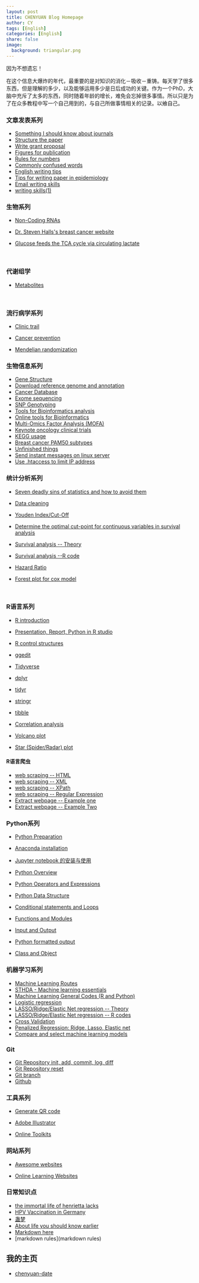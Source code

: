 ```yaml
---
layout: post
title: CHENYUAN Blog Homepage
author: CY
tags: [English]
categories: [English]
share: false
image:
  background: triangular.png 
---
```




因为不想遗忘！  

在这个信息大爆炸的年代，最重要的是对知识的消化－吸收－重铸。每天学了很多东西，但是理解的多少，以及能够运用多少是日后成功的关键。作为一个PhD，大脑中充斥了太多的东西，同时随着年龄的增长，难免会忘掉很多事情。所以只是为了在众多教程中写一个自己用到的，与自己所做事情相关的记录。以飨自己。    





### 文章发表系列

* [Something I should know about journals](http://chenyuan.date/2018/03/Something-I-should-know-about-journals/)          
* [Structure the paper](http://chenyuan.date/2018/08/Structure-the-Paper/)        
* [Write grant proposal](http://chenyuan.date/2018/08/Write-Grant-Proposal/)                       
* [Figures for publication](http://chenyuan.date/2018/02/Figures-for-publication/)                    
* [Rules for numbers](http://chenyuan.date/2018/06/Rules-for-Numbers/)          
* [Commonly confused words](http://chenyuan.date/2018/08/Commonly-Confused-Words/)                         
* [English writing tips](http://chenyuan.date/2018/08/English-Writing-Tips/)             
* [Tips for writing paper in epidemiology](http://chenyuan.date/2018/03/Tips-for-writing-paper-in-epidemiology/)                                  
* [Email writing skills](http://chenyuan.date/2016/05/write-better-emails/)                      
* [writing skills(1)](http://chenyuan.date/2016/05/writing-skills-one/)                  






### 生物系列

* [Non-Coding RNAs](http://chenyuan.date/2018/01/Non-Coding-RNAs/)       

* [Dr. Steven Halls's breast cancer website](http://chenyuan.date/2017/12/Dr.-Steven-Halls's-breast-cancer-website/)       

* [Glucose feeds the TCA cycle via circulating lactate](http://chenyuan.date/2017/10/Glucose-feeds-the-TCA-cycle-via-circulating-lactate/)                

  ​



### 代谢组学

* [Metabolites](http://chenyuan.date/2017/10/Metabolites/)         

  ​



### 流行病学系列

* [Clinic trail](http://chenyuan.date/2017/10/Clinic-trail/)           

* [Cancer prevention](http://chenyuan.date/2018/02/Cancer-prevention/)            

* [Mendelian randomization](http://chenyuan.date/2018/02/Mendelian-Randomization/)      



### 生物信息系列

* [Gene Structure](http://chenyuan.date/2018/01/Gene-Structure/)             
* [Download reference genome and annotation](http://chenyuan.date/2018/01/Download-reference-genome-and-annotation/)             
* [Cancer Database](http://chenyuan.date/2018/01/Cancer-Database/)              
* [Exome sequencing](http://chenyuan.date/2018/01/Exome-sequencing/)                 
* [SNP Genotyping](http://chenyuan.date/2018/01/Genotyping/)             
* [Tools for Bioinformatics analysis](http://chenyuan.date/2017/08/Bioinformatics-tools/)           
* [Online tools for Bioinformatics](http://chenyuan.date/2017/08/Online-tools-for-Bioinformatics/)     
* [Multi-Omics Factor Analysis (MOFA)](http://chenyuan.date/2017/12/Multi-Omics-Factor-Analysis-(MOFA)/)            
* [Keynote oncology clinical trials](http://chenyuan.date/2017/12/Keynote-oncology-clinical-trials/)              
* [KEGG usage](http://chenyuan.date/2017/12/KEGG-usage/)      
* [Breast cancer PAM50 subtypes](http://chenyuan.date/2017/12/Breast-cancer-PAM50-subtypes/)       
* [Unfinished things](http://chenyuan.date/2017/09/Unfinished/)     
* [Send instant messages on linux server](http://chenyuan.date/2016/05/send-messages-via-linux-server/)                   
* [Use .htaccess to limit IP address](http://chenyuan.date/2016/04/block-IP-address/)                 






### 统计分析系列

* [Seven deadly sins of statistics and how to avoid them](http://chenyuan.date/2017/12/Seven-deadly-sins-of-statistics-and-how-to-avoid-them/)                     

* [Data cleaning](http://chenyuan.date/2017/10/Data-cleaning/)   

* [Youden Index/Cut-Off](http://chenyuan.date/2017/06/Youden_index/)      

* [Determine the optimal cut-point for continuous variables in survival analysis](http://chenyuan.date/2017/06/Determine-the-optimal-cut-point-for-continuous-variables-in-survival-analysis/)         

* [Survival analysis -- Theory](http://chenyuan.date/2017/08/Survival-analysis(theory)/)        

* [Survival analysis --R code](http://chenyuan.date/2017/08/Survival-analysis(R-code)/)         

* [Hazard Ratio](http://chenyuan.date/2017/08/Hazard-Ratio/)          

* [Forest plot for cox model](http://chenyuan.date/2017/08/Forest_plot/)       

  ​



### R语言系列

* [R introduction](http://chenyuan.date/2017/08/R-introduction/)     

* [Presentation, Report, Python in R studio](http://chenyuan.date/2017/08/Presentation_Report_Python-in-Rstudio/)                   

* [R control structures](http://chenyuan.date/2017/06/R-control-structures/)           

* [ggedit](http://chenyuan.date/2017/10/ggedit/)   

* [Tidyverse](http://chenyuan.date/2017/08/tidyverse/)           

* [dplyr](http://chenyuan.date/2017/08/dplyr/)               

* [tidyr](http://chenyuan.date/2017/08/tidyr/)            

* [stringr](http://chenyuan.date/2017/08/stringr/)      

* [tibble](http://chenyuan.date/2017/08/tibble/)      

* [Correlation analysis](http://chenyuan.date/2017/07/Correlation-analysis/)    

* [Volcano plot](http://chenyuan.date/2017/02/Volcano-plot/)       

* [Star (Spider/Radar) plot](http://chenyuan.date/2017/02/Star-plot/)             



#### R语言爬虫

* [web scraping -- HTML](http://chenyuan.date/2016/10/web-scraping-HTML/)    
* [web scraping -- XML](http://chenyuan.date/2016/10/web-scraping-XML/)                   
* [web scraping -- XPath](http://chenyuan.date/2016/10/web-scraping-XPath/)                    
* [web scraping -- Regular Expression](http://chenyuan.date/2016/10/web-scraping-Regular-Expression/)                             
* [Extract webpage -- Example one](http://chenyuan.date/2017/10/Extract-data-from-webpage/)      
* [Extract webpage -- Example Two](http://chenyuan.date/2017/11/Unfinished-work/)            





### Python系列

* [Python Preparation](http://chenyuan.date/2017/04/Python-preparation/)   

* [Anaconda installation](http://chenyuan.date/2017/05/Anaconda/)    

* [Jupyter notebook 的安装与使用 ](http://chenyuan.date/2017/05/Jupyter-notbook/)                      

* [Python Overview ](http://chenyuan.date/2017/05/Python-Overview/)                   

* [Python Operators and Expressions](http://chenyuan.date/2017/05/Operators-and-expressions/)                

* [Python Data Structure](http://chenyuan.date/2017/05/Data-Structure/)                 

* [Conditional statements and Loops](http://chenyuan.date/2017/05/Conditional_statements_and_loops/)                    

* [Functions and Modules](http://chenyuan.date/2017/05/Functions_and_Modules/)                 

* [Input and Output](http://chenyuan.date/2017/05/Input-and-Output/)            

* [Python formatted output](http://chenyuan.date/2017/05/Python-formatted-output/)              

* [Class and Object](http://chenyuan.date/2017/05/Class_and_Object/)                          



### 机器学习系列

* [Machine Learning Routes](http://chenyuan.date/2017/11/Machine-Learning-Routes/)        
* [STHDA - Machine learning essentials](http://chenyuan.date/2017/11/STHDA-ML/)               
* [Machine Learning General Codes (R and Python)](http://chenyuan.date/2018/03/Machine-learning-general-code/)   
* [Logistic regression](http://chenyuan.date/2017/11/Logistic-regression/)                     
* [LASSO/Ridge/Elastic Net regression -- Theory](http://chenyuan.date/2017/11/LASSO(theory)/)                        
* [LASSO/Ridge/Elastic Net regression -- R codes](http://chenyuan.date/2017/11/LASSO(R-code)/)               
* [Cross Validation](http://chenyuan.date/2017/11/Cross-Validation/)              
* [Penalized Regression: Ridge, Lasso, Elastic net](http://chenyuan.date/2017/11/Penalized-Regression-Ridge-Lasso-Elastic-Net/)                
* [Compare and select machine learning models](http://chenyuan.date/2017/08/Compare-machine-learning-models/)           



### Git

- [Git Repository init, add, commit, log, diff](http://chenyuan.date/2016/12/Git-Repository-init_add_commit_log_diff/)                   
- [Git Repository reset](http://chenyuan.date/2016/12/Git-Repository-reset/)      
- [Git branch](http://chenyuan.date/2016/12/Git-branch/)             
- [Github](http://chenyuan.date/2016/12/Github/)                



### 工具系列

* [Generate QR code](http://chenyuan.date/2018/03/QR-code/)     

* [Adobe Illustrator](http://chenyuan.date/2018/02/Adobe-Illustrator/)           

* [Online Toolkits](http://chenyuan.date/2017/09/Online-Toolkits/)              

           



### 网站系列

* [Awesome websites](http://chenyuan.date/2017/09/Awesome-websites/)          

* [Online Learning Websites](http://chenyuan.date/2018/03/Online-learning-websites/)              



       


### 日常知识点       

* [the immortal life of henrietta lacks](http://chenyuan.date/2018/02/The-immortal-life-of-Herrietan-Lacks/)      
* [HPV Vaccination in Germany](http://chenyuan.date/2018/01/HPV-Vaccination-in-Germany/)         
* [蛊梦](http://chenyuan.date/2017/10/GuMeng/)                 
* [About life you should know earlier](http://chenyuan.date/2016/05/about-life-you-should-know-earlier/)                 
* [Markdown here](http://chenyuan.date/2016/04/markdown-here/)     
* [markdown rules](markdown rules)     






## 我的主页
* [chenyuan-date](https://github.com/chenyuan-date)       



